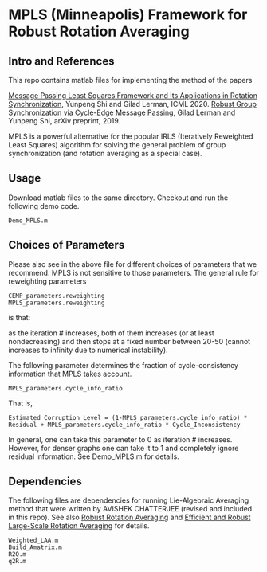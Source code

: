 # MPLS (Minneapolis) Framework for Robust Rotation Averaging

## Intro and References

This repo contains matlab files for implementing the method of the papers

[Message Passing Least Squares Framework and Its Applications in Rotation Synchronization](https://arxiv.org/pdf/2007.13638.pdf), Yunpeng Shi and Gilad Lerman, ICML 2020.
[Robust Group Synchronization via Cycle-Edge Message Passing](https://arxiv.org/pdf/1912.11347.pdf), Gilad Lerman and Yunpeng Shi, arXiv preprint, 2019.

MPLS is a powerful alternative for the popular IRLS (Iteratively Reweighted Least Squares) algorithm for solving the general problem of group synchronization (and rotation averaging as a special case).

## Usage
Download matlab files to the same directory. Checkout and run the following demo code. 
```
Demo_MPLS.m
```
## Choices of Parameters
Please also see in the above file for different choices of parameters that we recommend. MPLS is not sensitive to those parameters. The general rule for reweighting parameters
```
CEMP_parameters.reweighting
MPLS_parameters.reweighting
```
is that:

as the iteration # increases, both of them increases (or at least nondecreasing) and then stops at a fixed number between 20-50 (cannot increases to infinity due to numerical instability). 

The following parameter determines the fraction of cycle-consistency information that MPLS takes account.
```
MPLS_parameters.cycle_info_ratio
```
That is,
```
Estimated_Corruption_Level = (1-MPLS_parameters.cycle_info_ratio) * Residual + MPLS_parameters.cycle_info_ratio * Cycle_Inconsistency

```

In general, one can take this parameter to 0 as iteration # increases. However, for denser graphs one can take it to 1 and completely ignore residual information. See Demo_MPLS.m for details. 


## Dependencies
The following files are dependencies for running Lie-Algebraic Averaging method that were written by AVISHEK CHATTERJEE (revised and included in this repo). See also [Robust Rotation Averaging](http://www.ee.iisc.ac.in/labs/cvl/papers/robustrelrotavg.pdf) and [Efficient and Robust Large-Scale Rotation Averaging](https://www.cv-foundation.org/openaccess/content_iccv_2013/papers/Chatterjee_Efficient_and_Robust_2013_ICCV_paper.pdf) for details.
```
Weighted_LAA.m
Build_Amatrix.m
R2Q.m
q2R.m
```
